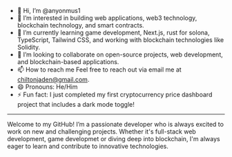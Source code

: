 - 👋 Hi, I’m @anyonmus1
- 👀 I’m interested in building web applications, web3 technology, blockchain technology, and smart contracts.
- 🌱 I’m currently learning game development, Next.js, rust for solona, TypeScript, Tailwind CSS, and working with blockchain technologies like Solidity.
- 💞️ I’m looking to collaborate on open-source projects, web development, and blockchain-based applications.
- 📫 How to reach me Feel free to reach out via email me at chiltonjaden@gmail.com.
- 😄 Pronouns: He/Him
- ⚡ Fun fact: I just completed my first cryptocurrency price dashboard project that includes a dark mode toggle!

---

Welcome to my GitHub! I’m a passionate developer who is always excited to work on new and challenging projects. 
Whether it's full-stack web development, game developmet or diving deep into blockchain, I'm always eager to learn and contribute to innovative technologies.
